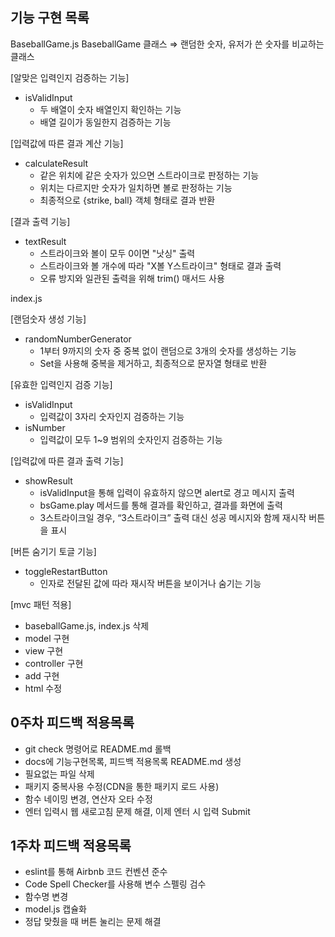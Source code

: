 ## 기능 구현 목록

BaseballGame.js
BaseballGame 클래스 ⇒ 랜덤한 숫자, 유저가 쓴 숫자를 비교하는 클래스

[알맞은 입력인지 검증하는 기능]

- isValidInput
  - 두 배열이 숫자 배열인지 확인하는 기능
  - 배열 길이가 동일한지 검증하는 기능

[입력값에 따른 결과 계산 기능]

- calculateResult
  - 같은 위치에 같은 숫자가 있으면 스트라이크로 판정하는 기능
  - 위치는 다르지만 숫자가 일치하면 볼로 판정하는 기능
  - 최종적으로 {strike, ball} 객체 형태로 결과 반환

[결과 출력 기능]

- textResult
  - 스트라이크와 볼이 모두 0이면 "낫싱" 출력
  - 스트라이크와 볼 개수에 따라 "X볼 Y스트라이크" 형태로 결과 출력
  - 오류 방지와 일관된 출력을 위해 trim() 매서드 사용

index.js

[랜덤숫자 생성 기능]

- randomNumberGenerator
  - 1부터 9까지의 숫자 중 중복 없이 랜덤으로 3개의 숫자를 생성하는 기능
  - Set을 사용해 중복을 제거하고, 최종적으로 문자열 형태로 반환

[유효한 입력인지 검증 기능]

- isValidInput
  - 입력값이 3자리 숫자인지 검증하는 기능
- isNumber
  - 입력값이 모두 1~9 범위의 숫자인지 검증하는 기능

[입력값에 따른 결과 출력 기능]

- showResult
  - isValidInput을 통해 입력이 유효하지 않으면 alert로 경고 메시지 출력
  - bsGame.play 메서드를 통해 결과를 확인하고, 결과를 화면에 출력
  - 3스트라이크일 경우, “3스트라이크” 출력 대신 성공 메시지와 함께 재시작 버튼을 표시

[버튼 숨기기 토글 기능]

- toggleRestartButton
  - 인자로 전달된 값에 따라 재시작 버튼을 보이거나 숨기는 기능

[mvc 패턴 적용]

- baseballGame.js, index.js 삭제
- model 구현
- view 구현
- controller 구현
- add 구현
- html 수정

## 0주차 피드백 적용목록


- git check 명령어로 README.md 롤백
- docs에 기능구현목록, 피드백 적용목록 README.md 생성
- 필요없는 파일 삭제
- 패키지 중복사용 수정(CDN을 통한 패키지 로드 사용)
- 함수 네이밍 변경, 연산자 오타 수정
- 엔터 입력시 웹 새로고침 문제 해결, 이제 엔터 시 입력 Submit

## 1주차 피드백 적용목록

- eslint를 통해 Airbnb 코드 컨벤션 준수
- Code Spell Checker를 사용해 변수 스펠링 검수
- 함수명 변경
- model.js 캡슐화
- 정답 맞췄을 때 버튼 눌리는 문제 해결
